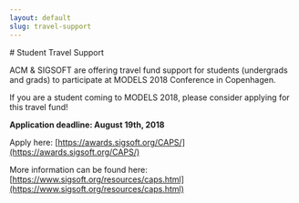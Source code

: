 ```yaml
---
layout: default
slug: travel-support
---
```

<div class="row">
<div class="col-md-12" markdown="1">
#  Student Travel Support 

ACM & SIGSOFT are offering travel fund support for students (undergrads and grads) to participate at MODELS 2018 Conference in Copenhagen. 

If you are a student coming to MODELS 2018, please consider applying for this travel fund!

**Application deadline: August 19th, 2018**

Apply here: [https://awards.sigsoft.org/CAPS/](https://awards.sigsoft.org/CAPS/)

More information can be found here: [https://www.sigsoft.org/resources/caps.html](https://www.sigsoft.org/resources/caps.html)

</div>
</div>
